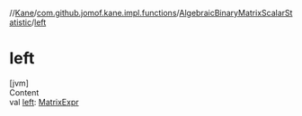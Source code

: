 //[Kane](../../index.md)/[com.github.jomof.kane.impl.functions](../index.md)/[AlgebraicBinaryMatrixScalarStatistic](index.md)/[left](left.md)



# left  
[jvm]  
Content  
val [left](left.md): [MatrixExpr](../../com.github.jomof.kane/-matrix-expr/index.md)  



